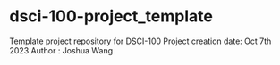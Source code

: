 # dsci-100-project_template
Template project repository for DSCI-100
Project creation date: Oct 7th 2023
Author : Joshua Wang
